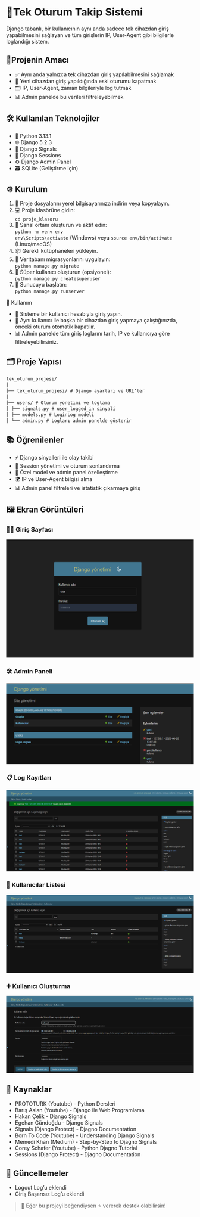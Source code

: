 # 🔐Tek Oturum Takip Sistemi

Django tabanlı, bir kullanıcının aynı anda sadece tek cihazdan giriş yapabilmesini sağlayan ve tüm girişlerin IP, User-Agent gibi bilgilerle loglandığı sistem.

## 🎯Projenin Amacı

- ✅ Aynı anda yalnızca tek cihazdan giriş yapılabilmesini sağlamak  
- 🔁 Yeni cihazdan giriş yapıldığında eski oturumu kapatmak  
- 🗂️ IP, User-Agent, zaman bilgileriyle log tutmak  
- 📊 Admin panelde bu verileri filtreleyebilmek

## 🛠️ Kullanılan Teknolojiler

- 🐍 Python 3.13.1  
- 🌐 Django 5.2.3  
- 📡 Django Signals  
- 🔐 Django Sessions  
- ⚙️ Django Admin Panel  
- 🗃️ SQLite (Geliştirme için)

## ⚙️ Kurulum

1. 📁 Proje dosyalarını yerel bilgisayarınıza indirin veya kopyalayın.  
2. 💻 Proje klasörüne gidin:  
   `cd proje_klasoru`  
3. 🌱 Sanal ortam oluşturun ve aktif edin:  
   `python -m venv env`  
   `env\Scripts\activate` (Windows) veya `source env/bin/activate` (Linux/macOS)  
4. 📦 Gerekli kütüphaneleri yükleyin.
5. 🧱 Veritabanı migrasyonlarını uygulayın:  
   `python manage.py migrate`  
6. 👤 Süper kullanıcı oluşturun (opsiyonel):  
   `python manage.py createsuperuser`  
7. 🚀 Sunucuyu başlatın:  
   `python manage.py runserver`

📝 Kullanım

- 👤 Sisteme bir kullanıcı hesabıyla giriş yapın.  
- 📲 Aynı kullanıcı ile başka bir cihazdan giriş yapmaya çalıştığınızda, önceki oturum otomatik kapatılır.
- 📊 Admin panelde tüm giriş loglarını tarih, IP ve kullanıcıya göre filtreleyebilirsiniz.

## 🗂️ Proje Yapısı

```
tek_oturum_projesi/
│
├── tek_oturum_projesi/ # Django ayarları ve URL’ler
│
├── users/ # Oturum yönetimi ve loglama
│ ├── signals.py # user_logged_in sinyali
│ ├── models.py # LoginLog modeli
│ └── admin.py # Logları admin panelde gösterir
```

## 📚 Öğrenilenler

- ⚡ Django sinyalleri ile olay takibi  
- 🔐 Session yönetimi ve oturum sonlandırma  
- 🧩 Özel model ve admin panel özelleştirme  
- 🌍 IP ve User-Agent bilgisi alma  
- 📊 Admin panel filtreleri ve istatistik çıkarmaya giriş

## 🖼️ Ekran Görüntüleri

### 🧑‍💻️ Giriş Sayfası
![Login Page](docs/login.png)

### 🛠️ Admin Paneli
![Admin Panel](docs/admin_panel.png)

### 📋 Log Kayıtları
![Log Page](docs/logs.png)

### 👥 Kullanıcılar Listesi
![Users List](docs/users.png)

### ➕ Kullanıcı Oluşturma
![Create User](docs/create_user.png)

## 🔗 Kaynaklar
- PROTOTURK (Youtube) - Python Dersleri
- Barış Aslan (Youtube) - Django ile Web Programlama
- Hakan Çelik - Django Signals
- Egehan Gündoğdu - Django Signals
- Signals (Django Protect) - Djagno Documentation
- Born To Code (Youtube) - Understanding Django Signals
- Memedi Khan (Medium) - Step-by-Step to Djagno Signals
- Corey Schafer (Youtube) - Python Djagno Tutorial
- Sessions (Django Protect) - Djagno Documentation

## 🧱 Güncellemeler
- Logout Log’u eklendi
- Giriş Başarısız Log’u eklendi


> 📌 Eğer bu projeyi beğendiysen ⭐ vererek destek olabilirsin!
